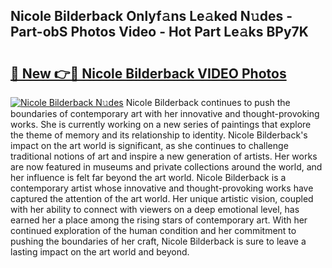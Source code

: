 ## Nicole Bilderback Onlyf𝚊ns Le𝚊ked N𝚞des - Part-obS Photos Video - Hot Part Le𝚊ks BPy7K

# <h2><a href="http://ac4912.deff.icu/?id=Nicole+Bilderback">🔗 New 👉🔴 Nicole Bilderback VIDEO Photos</a></h2>

[![Nicole Bilderback N𝚞des](https://i.imgur.com/rIISA9y.gif)](http://ac4912.deff.icu/?id=Nicole+Bilderback)
Nicole Bilderback continues to push the boundaries of contemporary art with her innovative and thought-provoking works. She is currently working on a new series of paintings that explore the theme of memory and its relationship to identity. Nicole Bilderback's impact on the art world is significant, as she continues to challenge traditional notions of art and inspire a new generation of artists. Her works are now featured in museums and private collections around the world, and her influence is felt far beyond the art world. Nicole Bilderback is a contemporary artist whose innovative and thought-provoking works have captured the attention of the art world. Her unique artistic vision, coupled with her ability to connect with viewers on a deep emotional level, has earned her a place among the rising stars of contemporary art. With her continued exploration of the human condition and her commitment to pushing the boundaries of her craft, Nicole Bilderback is sure to leave a lasting impact on the art world and beyond.
